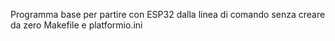 Programma base per partire con ESP32 dalla linea di comando senza creare da zero Makefile e platformio.ini
